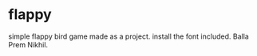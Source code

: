 # flappy
 simple flappy bird game made as a project.
 install the font included.
 Balla Prem Nikhil.

